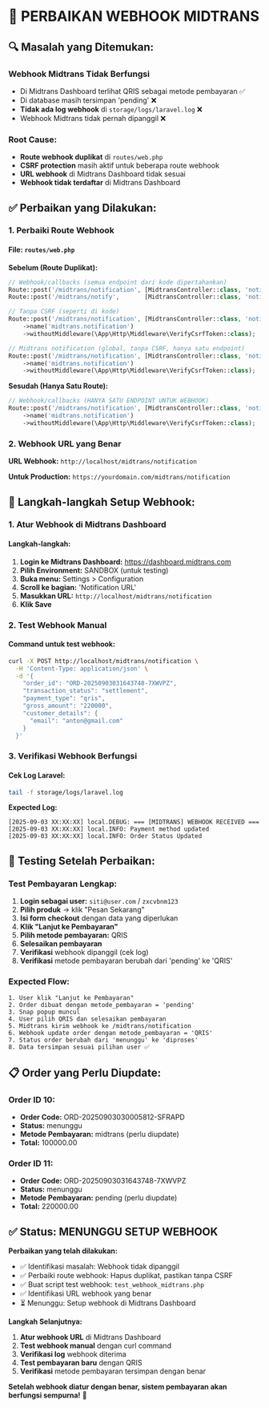 # 🔧 PERBAIKAN WEBHOOK MIDTRANS

## 🔍 **Masalah yang Ditemukan:**

### **Webhook Midtrans Tidak Berfungsi**
- Di Midtrans Dashboard terlihat QRIS sebagai metode pembayaran ✅
- Di database masih tersimpan 'pending' ❌
- **Tidak ada log webhook** di `storage/logs/laravel.log` ❌
- Webhook Midtrans tidak pernah dipanggil ❌

### **Root Cause:**
- **Route webhook duplikat** di `routes/web.php`
- **CSRF protection** masih aktif untuk beberapa route webhook
- **URL webhook** di Midtrans Dashboard tidak sesuai
- **Webhook tidak terdaftar** di Midtrans Dashboard

## ✅ **Perbaikan yang Dilakukan:**

### **1. Perbaiki Route Webhook**

#### **File:** `routes/web.php`

**Sebelum (Route Duplikat):**
```php
// Webhook/callbacks (semua endpoint dari kode dipertahankan)
Route::post('/midtrans/notification', [MidtransController::class, 'notification'])->name('midtrans.notification');
Route::post('/midtrans/notify',       [MidtransController::class, 'notify'])->name('midtrans.notify');

// Tanpa CSRF (seperti di kode)
Route::post('/midtrans/notification', [MidtransController::class, 'notification'])
    ->name('midtrans.notification')
    ->withoutMiddleware(\App\Http\Middleware\VerifyCsrfToken::class);

// Midtrans notification (global, tanpa CSRF, hanya satu endpoint)
Route::post('/midtrans/notification', [MidtransController::class, 'notification'])
    ->name('midtrans.notification')
    ->withoutMiddleware(\App\Http\Middleware\VerifyCsrfToken::class);
```

**Sesudah (Hanya Satu Route):**
```php
// Webhook/callbacks (HANYA SATU ENDPOINT UNTUK WEBHOOK)
Route::post('/midtrans/notification', [MidtransController::class, 'notification'])
    ->name('midtrans.notification')
    ->withoutMiddleware(\App\Http\Middleware\VerifyCsrfToken::class);
```

### **2. Webhook URL yang Benar**

**URL Webhook:** `http://localhost/midtrans/notification`

**Untuk Production:** `https://yourdomain.com/midtrans/notification`

## 🚀 **Langkah-langkah Setup Webhook:**

### **1. Atur Webhook di Midtrans Dashboard**

#### **Langkah-langkah:**
1. **Login ke Midtrans Dashboard:** https://dashboard.midtrans.com
2. **Pilih Environment:** SANDBOX (untuk testing)
3. **Buka menu:** Settings > Configuration
4. **Scroll ke bagian:** 'Notification URL'
5. **Masukkan URL:** `http://localhost/midtrans/notification`
6. **Klik Save**

### **2. Test Webhook Manual**

#### **Command untuk test webhook:**
```bash
curl -X POST http://localhost/midtrans/notification \
  -H 'Content-Type: application/json' \
  -d '{
    "order_id": "ORD-20250903031643748-7XWVPZ",
    "transaction_status": "settlement",
    "payment_type": "qris",
    "gross_amount": "220000",
    "customer_details": {
      "email": "anton@gmail.com"
    }
  }'
```

### **3. Verifikasi Webhook Berfungsi**

#### **Cek Log Laravel:**
```bash
tail -f storage/logs/laravel.log
```

**Expected Log:**
```
[2025-09-03 XX:XX:XX] local.DEBUG: === [MIDTRANS] WEBHOOK RECEIVED ===
[2025-09-03 XX:XX:XX] local.INFO: Payment method updated
[2025-09-03 XX:XX:XX] local.INFO: Order Status Updated
```

## 🚀 **Testing Setelah Perbaikan:**

### **Test Pembayaran Lengkap:**
1. **Login sebagai user:** `siti@user.com` / `zxcvbnm123`
2. **Pilih produk** → klik "Pesan Sekarang"
3. **Isi form checkout** dengan data yang diperlukan
4. **Klik "Lanjut ke Pembayaran"**
5. **Pilih metode pembayaran:** QRIS
6. **Selesaikan pembayaran**
7. **Verifikasi** webhook dipanggil (cek log)
8. **Verifikasi** metode pembayaran berubah dari 'pending' ke 'QRIS'

### **Expected Flow:**
```
1. User klik "Lanjut ke Pembayaran"
2. Order dibuat dengan metode_pembayaran = 'pending'
3. Snap popup muncul
4. User pilih QRIS dan selesaikan pembayaran
5. Midtrans kirim webhook ke /midtrans/notification
6. Webhook update order dengan metode_pembayaran = 'QRIS'
7. Status order berubah dari 'menunggu' ke 'diproses'
8. Data tersimpan sesuai pilihan user ✅
```

## 📋 **Order yang Perlu Diupdate:**

### **Order ID 10:**
- **Order Code:** ORD-20250903030005812-SFRAPD
- **Status:** menunggu
- **Metode Pembayaran:** midtrans (perlu diupdate)
- **Total:** 100000.00

### **Order ID 11:**
- **Order Code:** ORD-20250903031643748-7XWVPZ
- **Status:** menunggu
- **Metode Pembayaran:** pending (perlu diupdate)
- **Total:** 220000.00

## ✅ **Status: MENUNGGU SETUP WEBHOOK**

**Perbaikan yang telah dilakukan:**
- ✅ Identifikasi masalah: Webhook tidak dipanggil
- ✅ Perbaiki route webhook: Hapus duplikat, pastikan tanpa CSRF
- ✅ Buat script test webhook: `test_webhook_midtrans.php`
- ✅ Identifikasi URL webhook yang benar
- ⏳ Menunggu: Setup webhook di Midtrans Dashboard

**Langkah Selanjutnya:**
1. **Atur webhook URL** di Midtrans Dashboard
2. **Test webhook manual** dengan curl command
3. **Verifikasi log** webhook diterima
4. **Test pembayaran baru** dengan QRIS
5. **Verifikasi** metode pembayaran tersimpan dengan benar

**Setelah webhook diatur dengan benar, sistem pembayaran akan berfungsi sempurna!** 🎉
